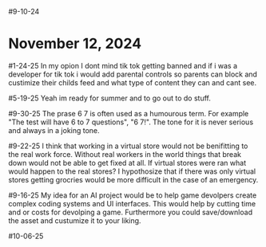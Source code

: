#9-10-24

# November 12, 2024

 #1-24-25 
 In my opion I dont mind tik tok getting banned and if i was a developer for tik tok i would add parental controls so parents can block and custimize their childs feed and what type of content they can and cant see.

#5-19-25
Yeah im ready for summer and to go out to do stuff.

#9-30-25
The prase 6 7 is often used as a humourous term. For example "The test will have 6 to 7 questions", "6 7!". The tone for it is never serious and always in a joking tone.

#9-22-25
I think that working in a virtual store would not be benifitting to the real work force. Without real workers in the world things that break down would not be able to get fixed at all. If virtual stores were ran what would happen to the real stores? I hypothosize that if there was only virtual stores getting grocries would be more difficult in the case of an emergency.

#9-16-25
My idea for an AI project would be to help game devolpers create complex coding systems and UI interfaces. This would help by cutting time and or costs for devolping a game. Furthermore you could save/download the asset and custumize it to your liking.

#10-06-25
